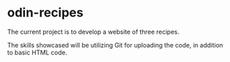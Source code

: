 # odin-recipes
The current project is to develop a website of three recipes.

The skills showcased will be utilizing Git for uploading the code, in addition to basic HTML code.
